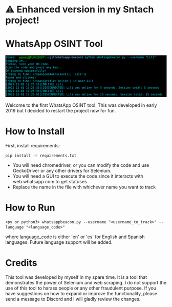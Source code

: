 # ⚠️ Enhanced version in my Sntach project!

# WhatsApp OSINT Tool

![example](./img/doc1.PNG?raw=true)

Welcome to the first WhatsApp OSINT tool. This was developed in early 2019 but I decided to restart the project now for fun. 

# How to Install

First, install requirements:

```
pip install -r requirements.txt
```

- You will need chromedriver, or you can modify the code and use GeckoDriver or any other drivers for Selenium.
- You will need a GUI to execute the code since it interacts with web.whatsapp.com to get statuses
- Replace the name in the file with whichever name you want to track

# How to Run

```
<py or python3> whatsappbeacon.py --username "<username_to_track>" --language "<language_code>"
```

where language_code is either 'en' or 'es' for English and Spanish languages. Future language support will be added.

# Credits

This tool was developed by myself in my spare time. It is a tool that demonstrates the power of Selenium and web scraping. I do not support the use of this tool to harass people or any other fraudulent purpose. If you have suggestions on how to expand or improve the functionality, please send a message to Discord and I will gladly review the changes.

